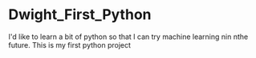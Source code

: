 # Dwight_First_Python
I'd like to learn a bit of python so that I can try machine learning nin nthe future. This is my first python project
